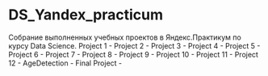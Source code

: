 # DS_Yandex_practicum
Собрание выполненных учебных проектов в Яндекс.Практикум по курсу Data Science. 
Project 1 - 
Project 2 - 
Project 3 - 
Project 4 - 
Project 5 - 
Project 6 - 
Project 7 -
Project 8 - 
Project 9 - 
Project 10 -
Project 11 - 
Project 12 - 
AgeDetection - 
Final Project -
